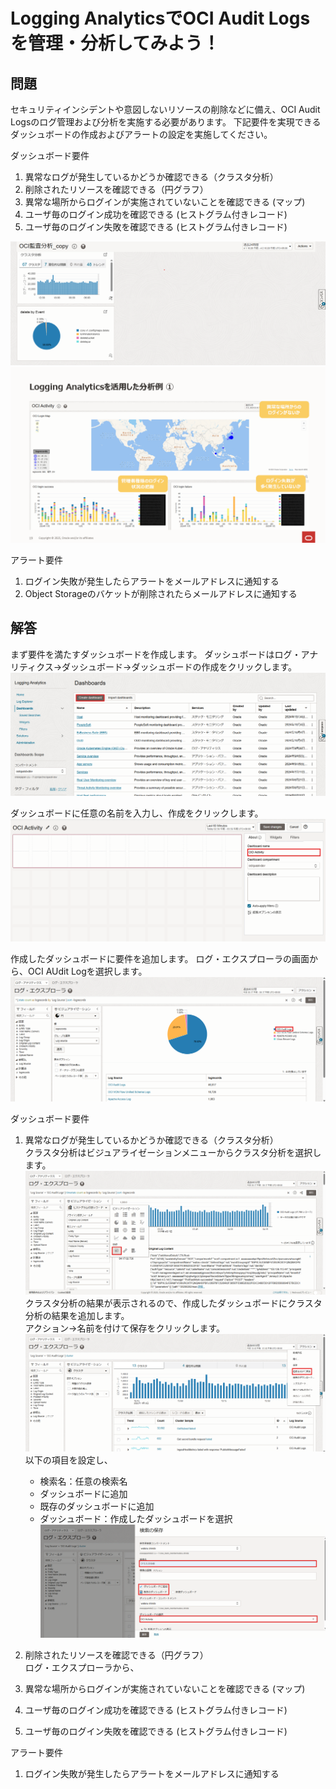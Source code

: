 # Logging AnalyticsでOCI Audit Logsを管理・分析してみよう！


## 問題
セキュリティインシデントや意図しないリソースの削除などに備え、OCI Audit Logsのログ管理および分析を実施する必要があります。
下記要件を実現できるダッシュボードの作成およびアラートの設定を実施してください。

ダッシュボード要件
1. 異常なログが発生しているかどうか確認できる（クラスタ分析）
2. 削除されたリソースを確認できる（円グラフ）
3. 異常な場所からログインが実施されていないことを確認できる (マップ)
4. ユーザ毎のログイン成功を確認できる (ヒストグラム付きレコード)
5. ユーザ毎のログイン失敗を確認できる (ヒストグラム付きレコード)

![クラスタ分析と円グラフ](images/LA-Audit/LA-Audit2.png "クラスタ分析と円グラフ")
![ログインの失敗と成功](images/LA-Audit/LA-Audit3.png "ログインの失敗と成功")

アラート要件
1. ログイン失敗が発生したらアラートをメールアドレスに通知する
2. Object Storageのバケットが削除されたらメールアドレスに通知する

## 解答
まず要件を満たすダッシュボードを作成します。
ダッシュボードはログ・アナリティクス→ダッシュボード→ダッシュボードの作成をクリックします。
![ダッシュボードの作成](images/LA-Audit/LA-Audit4.png "ダッシュボードの作成")

ダッシュボードに任意の名前を入力し、作成をクリックします。
![ダッシュボードの作成](images/LA-Audit/LA-Audit5.png "ダッシュボードの作成")

作成したダッシュボードに要件を追加します。
ログ・エクスプローラの画面から、OCI AUdit Logを選択します。
![ダッシュボードの作成](images/LA-Audit/LA-Audit6.png "ダッシュボードの作成")

ダッシュボード要件
1. 異常なログが発生しているかどうか確認できる（クラスタ分析）<br>
   クラスタ分析はビジュアライゼーションメニューからクラスタ分析を選択します。
   ![ダッシュボードの作成](images/LA-Audit/LA-Audit7.png "ダッシュボードの作成")
   クラスタ分析の結果が表示されるので、作成したダッシュボードにクラスタ分析の結果を追加します。<br>
   アクション→名前を付けて保存をクリックします。
   ![ダッシュボードの作成](images/LA-Audit/LA-Audit8.png "ダッシュボードの作成")
   以下の項目を設定し、
    - 検索名：任意の検索名
    - ダッシュボードに追加
    - 既存のダッシュボードに追加
    - ダッシュボード：作成したダッシュボードを選択
   ![ダッシュボードの作成](images/LA-Audit/LA-Audit9.png "ダッシュボードの作成")

3. 削除されたリソースを確認できる（円グラフ）<br>
   ログ・エクスプローラから、
   

5. 異常な場所からログインが実施されていないことを確認できる (マップ)

6. ユーザ毎のログイン成功を確認できる (ヒストグラム付きレコード)

7. ユーザ毎のログイン失敗を確認できる (ヒストグラム付きレコード)

アラート要件
1. ログイン失敗が発生したらアラートをメールアドレスに通知する
